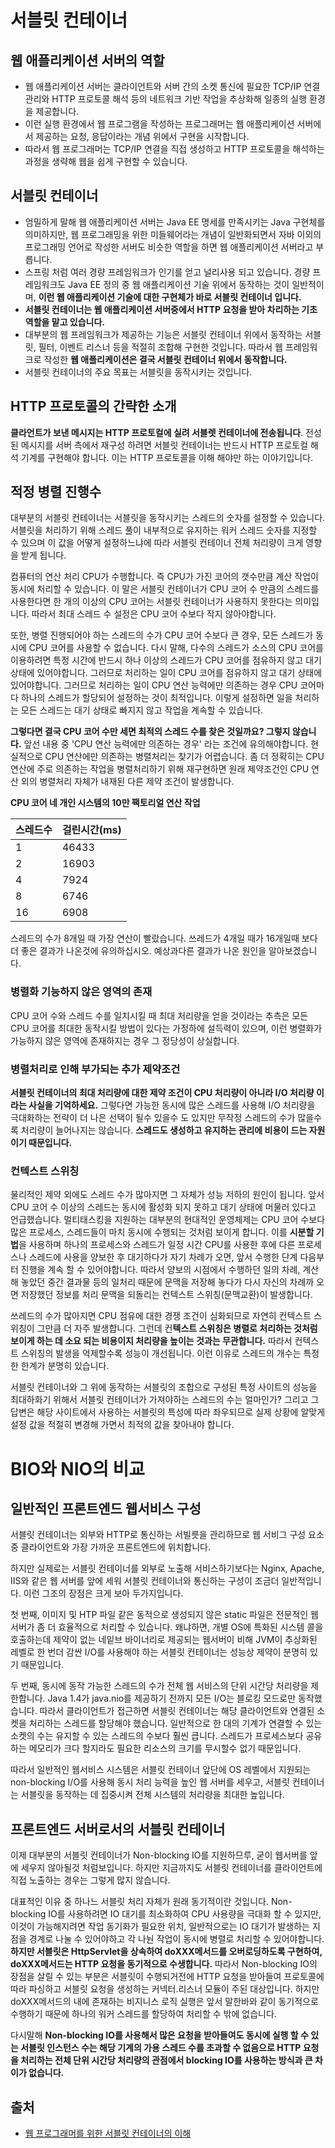 # 서블릿 컨테이너

## 웹 애플리케이션 서버의 역할
* 웹 애플리케이션 서버는 클라이언트와 서버 간의 소켓 통신에 필요한 TCP/IP 연결 관리와 HTTP 프로토콜 해석 등의 네트워크 기반 작업을 추상화해 일종의 실행 환경을 제공합니다.
* 이런 실행 환경에서 웹 프로그램을 작성하는 프로그래머는 웹 애플리케이션 서버에서 제공하는 요청, 응답이라는 개념 위에서 구현을 시작합니다.
* 따라서 웹 프로그래머는 TCP/IP 연결을 직접 생성하고 HTTP 프로토콜을 해석하는 과정을 생략해 웹을 쉽게 구현할 수 있습니다.

## 서블릿 컨테이너
* 엄밀하게 말해 웹 애플리케이션 서버는 Java EE 명세를 만족시키는 Java 구현체를 의미하지만, 웹 프로그래밍을 위한 미들웨어라는 개념이 일반화되면서 자바 이외의 프로그래밍 언어로 작성한 서버도 비슷한 역할을 하면 웹 애플리케이션 서버라고 부릅니다.
* 스프링 처럼 여러 경량 프레임워크가 인기를 얻고 널리사용 되고 있습니다. 경량 프레임워크도 Java EE 정의 중 웹 애플리케이션 기술 위에서 동작하는 것이 일반적이며, **이런 웹 애플리케이션 기술에 대한 구현체가 바로 서블릿 컨테이너 입니다.**
* **서블릿 컨테이너는 웹 애플리케이션 서버중에서 HTTP 요청을 받아 차리하는 기초 역할을 맡고 있습니다.**
* 대부분의 웹 프레임워크가 제공하는 기능은 서블릿 컨테이너 위에서 동작하는 서블릿, 필터, 이벤트 리스너 등을 적절히 조합해 구현한 것입니다. 따라서 웹 프레임워크로 작성한 **웹 애플리케이션은 결국 서블릿 컨테이너 위에서 동작합니다.**
* 서블릿 컨테이너의 주요 목표는 서블릿을 동작시키는 것입니다.

## HTTP 프로토콜의 간략한 소개
**클라언트가 보낸 메시지는 HTTP 프로토컬에 실려 서블렛 컨테이너에 전송됩니다**. 전성된 메시지를 서버 측에서 재구성 하려면 서블릿 컨테이너는 반드시 HTTP 프로토컬 해석 기계를 구현해야 합니다. 이는 HTTP 프로토콜을 이해 해야만 하는 이야기입니다.

## 적정 병렬 진행수

대부분의 서블릿 컨테이너는 서블릿을 동작시키는 스레드의 숫자를 설정할 수 있습니다. 서블릿을 처리하기 위해 스레드 풀이 내부적으로 유지하는 워커 스레드 숫자를 지정할 수 있으며 이 값을 어떻게 설정하느냐에 따라 서블릿 컨테이너 전체 처리량이 크게 영향을 받게 됩니다.

컴퓨터의 연산 처리 CPU가 수행합니다. 즉 CPU가 가진 코어의 갯수만큼 계산 작업이 동시에 처리할 수 있습니다. 이 말은 서블릿 컨테이너가 CPU 코어 수 만큼의 스레드를 사용한다면 한 개의 이상의 CPU 코어는 서블릿 컨테이너가 사용하지 못한다는 의미입니다. 따라서 최대 스레드 수 설정은 CPU 코어 수보다 작지 않아야합니다.

또한, 병렬 진행되어야 하는 스레드의 수가 CPU 코어 수보다 큰 경우, 모든 스레드가 동시에 CPU 코어를 사용할 수 없습니다. 다시 말해, 다수의 스레드가 소스의 CPU 코어를 이용하려면 특정 시간에 반드시 하나 이상의 스레드가 CPU 코어를 점유하지 않고 대기 상태에 있어야합니다. 그러므로 처리하는 일이 CPU 코어를 점유하지 않고 대기 상태에 있어야합니다. 그러므로 처리하는 일이 CPU 연산 능력에만 의존하는 경우 CPU 코어마다 하나의 스레드가 할당되어 설정하는 것이 최적입니다. 이렇게 설정하면 일을 처리하는 모든 스레드는 대기 상태로 빠지지 않고 작업을 계속할 수 있습니다. 

**그렇다면 결국 CPU 코어 수만 세면 최적의 스레드 수를 찾은 것일까요? 그렇지 않습니다.** 앞선 내용 중 'CPU 연산 능력에만 의존하는 경우' 라는 조건에 유의해야합니다. 현실적으로 CPU 연산에만 의존하는 병렬처리는 찾기가 어렵습니다. 좀 더 정확히는 CPU 연산에 주로 의존하는 작업을 병렬처리하기 위해 재구현하면 원래 제약조건인 CPU 연산 외의 병렬처리 자체가 내재된 다른 제약 조건이 발생합니다.

**CPU 코어 네 개인 시스템의 10만 팩토리얼 연산 작업**

스레드수 | 걸린시간(ms)
-----|---------
1    | 46433
2    | 16903
4    | 7924
8    | 6746
16   | 6908

스레드의 수가 8개일 때 가장 연산이 빨랐습니다. 쓰레드가 4개일 때가 16개일때 보다 더 좋은 결과가 나온것에 유의하십시오. 예상과다른 결과가 나온 원인을 알아보겠습니다.

### 병렬화 기능하지 않은 영역의 존재
CPU 코어 수와 스레드 수를 일치시킬 때 최대 처리량을 얻을 것이라는 추측은 모든 CPU 코어를 최대한 동작시킬 방법이 있다는 가정하에 설득력이 있으며, 이런 병렬화가 가능하지 않은 영역에 존재하지는 경우 그 정당성이 상실합니다.

### 병렬처리로 인해 부가되는 추가 제약조건
**서블릿 컨테이너의 최대 처리량에 대한 제약 조건이 CPU 처리량이 아니라 I/O 처리량 이라는 사실을 기억하세요.** 그렇다면 가능한 동시에 많은 스레드를 사용해 I/O 처리량을 극대화하는 전략이 더 나은 선택이 될수 있을수 도 있지만 무작정 스레드의 수가 많을수록 처리량이 늘어나지는 않습니다. **스레드도 생성하고 유지하는 관리에 비용이 드는 자원이기 때문입니다.**

### 컨텍스트 스위칭
물리적인 제약 외에도 스레드 수가 많아지면 그 자체가 성능 저하의 원인이 됩니다. 앞서 CPU 코어 수 이상의 스레드는 동시에 활성화 되지 못하고 대기 상태에 머물러 있다고 언급했습니다. 멀티태스킹을 지원하는 대부분의 현대적인 운영체제는 CPU 코어 수보다 많은 프로세스, 스레드들이 마치 동시에 수행되는 것처럼 보이게 합니다. 이를 **시분할 기법**을 사용하며 하나의 프로세스와 스레드가 일정 시간 CPU를 사용한 후에 다른 프로세스나 스레드에 사용을 양보한 후 대기하다가 자기 차례가 오면, 앞서 수행한 단계 다음부터 진행을 계속 할 수 있어야합니다. 따라서 양보의 시점에서 수행하던 일의 차례, 계산해 놓았던 중간 결과물 등의 일처리 때문에 문맥을 저장해 놓다가 다시 자신의 차례까 오면 저장했던 정보를 처리 문맥을 되돌리는 컨텍스트 스위칭(문맥교환)이 발생합니다.

쓰레드의 수가 많아지면 CPU 점유에 대한 경쟁 조건이 심화되므로 자연히 컨텍스트 스위칭이 그만큼 더 자주 발생합니다. 그런데 컨**텍스트 스위칭은 병렬로 처리하는 것처럼 보이게 하는 데 소요 되는 비용이지 처리량을 높이는 것과는 무관합니다.** 따라서 컨텍스트 스위칭의 발생을 억제할수록 성능이 개선됩니다. 이런 이유로 스레드의 개수는 특정한 한계가 분명히 있습니다.

서블릿 컨테이너와 그 위에 동작하는 서블릿의 조합으로 구성된 특정 사이트의 성능을 최대하화기 위해서 서블릿 컨테이너가 가져야하는 스레드의 수는 얼마인가? 그리고 그 답변은 해당 사이트에서 사용하는 서블릿의 특성에 따라 좌우되므로 실제 상황에 알맞게 설정 값을 적절히 변경해 가면서 최적의 값을 찾아내야 합니다.


# BIO와 NIO의 비교

## 일반적인 프론트엔드 웹서비스 구성
서블릿 컨테이너는 외부와 HTTP로 통신하는 서빌릇을 관리하므로 웹 서비그 구성 요소 중 클라이언트와 가장 가까운 프론트엔드에 위치합니다.

하지만 실제로는 서블릿 컨테이너를 외부로 노출해 서비스하기보다는 Nginx, Apache, IIS와 같은 웹 서버를 앞에 세워 서블릿 컨테이너와 통신하는 구성이 조금더 일반적입니다. 이런 그조의 장점은 크게 보아 두가지입니다.

첫 번째, 이미지 및 HTP 파일 같은 동적으로 생성되지 않은 static 파일은 전문적인 웹 서버가 좀 더 효율적으로 처리할 수 있습니다. 왜냐하면, 개별 OS에 특화된 시스템 콜을 호출하는데 제약이 없는 네잍브 바이너리로 제공되는 웹서버이 비해 JVM이 추상화된 레벨로 한 번더 감싼 I/O를 사용해야 하는 서블릿 컨테이너는 성능상 제약이 분명히 있기 때문입니다.

두 번째, 동시에 동작 가능한 스레드의 수가 전체 웹 서비스의 단위 시간당 처리량을 제한합니다. Java 1.4가 java.nio를 제공하기 전까지 모든 I/O는 블로킹 모드로만 동작했습니다. 따라서 클라이언트가 접근하면 서블릿 컨테이너는 해당 클라이언트와 연결된 소켓을 처리하는 스레드를 할당해야 했습니다. 일반적으로 한 대의 기계가 연결할 수 있는 소켓의 수는 유지할 수 있는 스레드의 수보다 훨씬 큽니다. 스레드가 프로세스보다 공유하는 메모리가 크다 할지라도 필요한 리소스의 크기를 무시할수 없기 때문입니다.

따라서 일반적인 웹서비스 시스템은 서블릿 컨테이너 앞단에 OS 레벨에서 지원되는 non-blocking I/O를 사용해 동시 처리 능력을 높인 웹 서버를 세우고, 서블릿 컨테이너는 서블릿을 동작하는 데 집중시켜 전체 시스템의 처리량을 최대한 높입니다.

## 프론트엔드 서버로서의 서블릿 컨테이너
이제 대부분의 서블릿 컨테이너가 Non-blocking IO를 지원하므루, 굳이 웹서버를 앞에 세우지 않아될것 처럼보입니다. 하지만 지금까지도 서블릿 컨테이너를 클라이언트에 직접 노출하는 경우는 그렇게 많지 않습니다.

대표적인 이유 중 하나느 서블릿 처리 자체가 원래 동기적이란 것입니다. Non-blocking IO를 사용하려면 IO 대기를 최소화하여 CPU 사용량을 극대화 할 수 있지만, 이것이 가능해지려면 작업 동기화가 필요한 위치, 일반적으로는 IO 대기가 발생하는 지점을 경계로 나눌 수 있어야하고 각 나눤 작업이 동시에 병렬로 처리할 수 있어야합니다. **하지만 서블릿은 HttpServlet을 상속하여 doXXX메서드를 오버로딩하도록 구현하여, doXXX메서드는 HTTP 요청을 동기적으로 수생합니다.** 따라서 Non-blocking IO의 장점을 살릴 수 있는 부분은 서블릿이 수행되거전에 HTTP 요청을 받아들여 프로토콜에 따라 파싱하고 서블릿 요청을 생성하는 커넥터.리스너 모듈이 주된 대상입니다. 하지만 doXXX메서드의 내에 존재하는 비지니스 로직 실행은 앞서 말한바와 같이 동기적으로 수행하기 때문에 하나의 워커 스레드를 할당하여 처리할 수 밖에 없습니다.

다시말해 **Non-blocking IO를 사용해서 많은 요청을 받아들여도 동시에 실행 할 수 있는 서블릿 인스턴스 수는 해당 기계의 가용 스레드 수를 초과할 수 없음으로 HTTP 요청을 처리하는 전체 단위 시간당 처리량의 관점에서 blocking IO를 사용하는 방식과 큰 차이가 없습니다.**



## 출처
* [웹 프로그래머를 위한 서블릿 컨테이너의 이해]()
